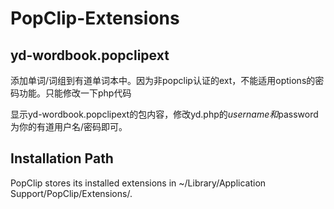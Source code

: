 PopClip-Extensions
==================

yd-wordbook.popclipext
-------------
添加单词/词组到有道单词本中。因为非popclip认证的ext，不能适用options的密码功能。只能修改一下php代码

显示yd-wordbook.popclipext的包内容，修改yd.php的$username 和$password为你的有道用户名/密码即可。

Installation Path
-------------
PopClip stores its installed extensions in ~/Library/Application Support/PopClip/Extensions/.
